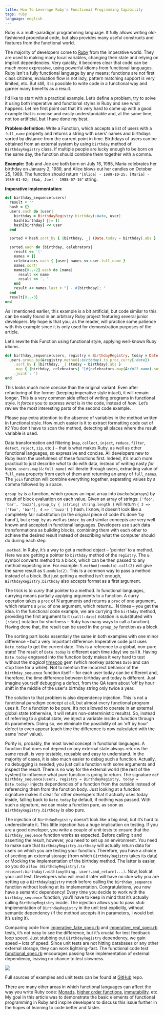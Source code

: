 ```yaml
---
title: How To Leverage Ruby's Functional Programming Capability
tags: ruby
language: english
---
```


Ruby is a multi-paradigm programming language. It fully allows writing old-fashioned procedural code, but also provides many useful constructs and features from the functional world.

The majority of developers come to [Ruby](https://www.programmableweb.com/news/why-parse-picked-googles-go-over-microsofts-c-to-replace-its-ailing-ruby-stack/brief/2015/06/16) from the imperative world. They are used to making many local variables, changing their state and relying on implicit dependencies. Very quickly, it becomes clear that code can be much more expressive, using powerful idioms from functional languages. Ruby isn't a fully functional language by any means; functions are not first class citizens, evaluation flow is not lazy, pattern matching support is very limited, etc. But still, it is possible to write code in a functional way and garner many benefits as a result.

<!--more-->

I'd like to start with a practical example. Let’s define a problem, try to solve it using both imperative and functional styles in Ruby and see what happens. Let me first point out that it’s very hard to come up with a good example that is concise and easily understandable and, at the same time, not too artificial, but I have done my best.

**Problem definition:** Write a Function, which accepts a list of users with a `full_name` property and returns a string with users' names and birthdays sorted by distance from the current point in time. Birthdays of users can be obtained from an external system by using `birthday` method of `BirthdayRegistry` class. If multiple people are lucky enough to be born on the same day, the function should combine them together with a comma.

**Example:** Bob and Joe are both born on July 16, 1985, Maria celebrates her birthday on January 2, 1989, and Alice blows out her candles on October 25, 1989. The function should return `"[Alice] - 1989-10-25; [Maria] - 1989-01-02; [Bob, Joe] - 1985-07-16"` string.

**Imperative implementation:**

```ruby
def birthday_sequence(users)
  result = ''
  hash = {}
  users.each do |user|
    birthday = BirthdayRegistry.birthday(:date, user)
    hash[birthday] ||= []
    hash[birthday] << user
  end

  sorted = hash.sort_by { |birthday, _| (Date.today - birthday).abs }

  sorted.each do |birthday, celebrators|
    result << '['
    names = []
    celebrators.each { |user| names << user.full_name }
    names.sort!
    names[0..-2].each do |name|
      result << name
      result << ', '
    end
    result << names.last + "] - #{birthday}; "
  end
  result[0..-3]
end
```

As I mentioned earlier, this example is a bit artificial, but code similar to this can be easily found in an arbitrary Ruby project featuring several junior developers. My hope is that you, as the reader, will practice some patience with this example since it is only used for demonstration purposes of the article.

Let’s rewrite this Function using functional style, applying well-known Ruby idioms.

```ruby
def birthday_sequence(users, registry = BirthdayRegistry, today = Date.today)
  users.group_by(&registry.method(:birthday).to_proc.curry[:date])
    .sort_by { |birthday, _| (today - birthday).abs }
    .map { |birthday, celebrators| "[#{celebrators.map(&:full_name).sort.join(', ')}] - #{birthday}" }
    .join('; ')
end
```

This looks much more concise than the original variant. Even after refactoring of the former (keeping imperative style intact), it will remain longer. This is a very common side effect of writing programs in functional style. It _forces_ you to express _what_ is in the code, instead of _how_. Let’s review the most interesting parts of the second code example.

Please pay extra attention to the absence of variables in the method written in functional style. How much easier is it to extract formatting code out of it? You don't have to scan the method, detecting all places where the result variable is used.

Data transformation and filtering (`map`, `collect`, `inject`, `reduce`, `filter`, `detect`, `reject`, `zip`, etc.) – that is what makes Ruby, as well as other functional languages, so expressive and concise. All developers new to Ruby learn the usefulness of these functions first. Indeed, it’s much more practical to just describe _what_ to do with data, instead of writing nasty _for_ loops. `users.map(&:full_name)` will iterate through users, extracting value of `full_name` property from each of them and returning an array of `full_names`. The `join` function will combine everything together, separating values by a comma followed by a space.

`group_by` is a function, which groups an input array into _buckets_(arrays) by result of block evaluation on each value. Given an array of strings: `['foo', 'bar', 'buzz']`, `group_by { |string| string.length }` will return `{ 3 => ['foo', 'bar'], 4 => ['buzz'] }` hash. I know, it doesn’t look like a completely fair substitution (in the original piece of code it’s done 'by hand'), but `group_by` as well as `index_by` and similar concepts are very well known and accepted in functional languages. Developers use such data transformations as building blocks, combining them with each other to achieve the desired result instead of describing what the computer should do during each step.

`.method`. In Ruby, it’s a way to get a method object – 'pointer' to a method. Here we are getting a pointer to `birthday` method of the `registry`. The `&` symbol converts method to a block, which can be then passed to any method expecting one. For example: `5.method(:modulo).call(2)` will give the same result as `5.modulo(2)`. This is a common way to pass a method instead of a block. But just getting a method isn't enough, `BirthdayRegistry.birthday` also accepts format as a first argument.

The trick is to _curry_ that pointer to a method. In functional languages, currying means partially applying arguments to a function. A curry operation takes a `proc` of N arguments and returns a `proc` of one argument, which returns a `proc` of one argument, which returns... N times – you get the idea. In the functional code example, we are currying the `birthday` method, providing the first argument to it (`call(:date)` notation is substituted with `[:date]` notation for shortness – Ruby has many ways to call a function). Having done that, the result can be used in the `group_by` function as a block.

The sorting part looks essentially the same in both examples with one minor difference – but a very important difference. Imperative code just uses `Date.today` to get the current date. This is a reference to a global, non-pure state! The result of `Date.today` is different each time (day) we call it. Having `Date.today` engraved into the function body makes it very hard to test without the _magical_ [timecop](@gh(travisjeffery):timecop) gem (which monkey patches `Date` and can stop time for a while). Not to mention the incorrect behavior of the `birthday_sequence` function itself – for each user today can be different and, therefore, the time difference between birthday and today is different. Just imagine yourself debugging a defect, from the QA team about 'off by hour' shift in the middle of the user's birthday string only twice a year.

The solution to that problem is also dependency injection. This is not a functional paradigm concept at all, but almost every functional program uses it. For a function to be pure, it’s not allowed to operate in an external global state (otherwise, it will return non-deterministic results). So, instead of referring to a global state, we inject a variable inside a function through its parameters. Doing so, we eliminate the possibility of an 'off by hour' defect to even appear (each time the difference is now calculated with the same 'now' value).

Purity is, probably, the most loved concept in functional languages. A function that does not depend on any external state always returns the same result, is very testable, reusable and easy to understand. In the majority of cases, it is also much easier to debug such a function. Actually, no debugging is needed; you just call a function with some arguments and inspect the result. There is no way for the external world (the rest of the system) to influence what pure function is going to return. The signature `def birthday_sequence(users, registry = BirthdayRegistry, today = Date.today)` injects dependencies of a function from the outside instead of referencing them from the function body. Just looking at a function signature makes it clear for other developers that it actually uses today inside, falling back to `Date.today` by default, if nothing was passed. With such a signature, we can make a function pure, as soon as `BirthdayRegistry.birthday` is also pure.

The injection of `BirthdayRegistry` doesn’t look like a big deal, but it’s hard to underestimate it. This little injection has a huge implication on testing. If you are a good developer, you write a couple of unit tests to ensure that the `birthday_sequence` function works as expected. Before calling it and asserting the result, however, you need to set up an environment. You need to make sure that `BirthdayRegistry.birthday` will actually return data for users on which you are testing your function. Therefore, you have a choice of seeding an external storage (from which `BirthdayRegistry` takes its data) or Mocking the implementation of the birthday method. The latter is easier, so you do `allow (BirthdayRegistry).to receive(:birthday).with(anything, user).and_return(...)`. Now, look at your unit test. Developers who will read it later will have no clue why you are setting up a `BirthdayRegistry` mock before calling the `birthday_sequence` function without looking at its implementation. Congratulations, you now have a semantic dependency! Every time you decide to work with the `birthday_sequence` function, you'll have to keep in mind that it’s actually calling `BirthdayRegistry` inside. The injection allows you to pass stub implementation of `BirthdayRegistry` in the unit test explicitly, without semantic dependency (if the method accepts it in parameters, I would bet it’s using it).

Comparing code from [imperative_fake_spec.rb](@gh(maksar):functional_ruby_article/blob/master/imperative_fake_spec.rb) and [imperative_real_spec.rb](@gh(maksar):functional_ruby_article/blob/master/imperative_real_spec.rb) tests, it’s not easy to see the difference, but it’s crucial for test feedback loop speed. Just stubbing out `BirthdayRegistry` dependency, we gain speed – lots of speed. Since unit tests are not hitting databases or any other external storage, they can work lightning-fast. The functional code test [functional_spec.rb](@gh(maksar):functional_ruby_article/blob/master/functional_spec.rb) encourages passing fake implementation of external dependency, leaving no chance to test slowness.

<a href="https://asciinema.org/a/21318" target="_blank"><img src="https://asciinema.org/a/21318.svg" class="center full"/></a>

Full sources of examples and unit tests can be found at [GitHub](@gh(maksar):functional_ruby_article) repo.

There are many other areas in which functional languages can affect the way you write Ruby code: [Monads](@w:Monad_(functional_programming)), [higher order functions](@w:Higher-order_function), [immutability](@w:Immutable_object), etc. My goal in this article was to demonstrate the basic elements of functional programming in Ruby and inspire developers to discuss this issue further in the hopes of learning to code better and faster.